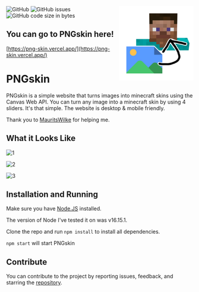 <img  align="right"  src="https://raw.githubusercontent.com/udu3324/PNGskin/master/public/logo512.png"  height="200"  width="200">

<img  alt="GitHub"  src="https://img.shields.io/github/license/udu3324/PNGskin">

<img  alt="GitHub issues"  src="https://img.shields.io/github/issues/udu3324/PNGskin">

<img  alt="GitHub code size in bytes"  src="https://img.shields.io/github/languages/code-size/udu3324/PNGskin">

## You can go to PNGskin here!

[https://png-skin.vercel.app/](https://png-skin.vercel.app/)

# PNGskin

PNGskin is a simple website that turns images into minecraft skins using the Canvas Web API. You can turn any image into a minecraft skin by using 4 sliders. It's that simple. The website is desktop & mobile friendly.

Thank you to [MauritsWilke](https://github.com/MauritsWilke) for helping me.

## What it Looks Like

![1](https://cdn.discordapp.com/attachments/919010462476152832/1012146301095379034/unknown.png)

![2](https://cdn.discordapp.com/attachments/919010462476152832/1012146498043117688/unknown.png)

![3](https://cdn.discordapp.com/attachments/919010462476152832/1012146987069607997/unknown.png)

## Installation and Running

Make sure you have [Node.JS](https://nodejs.org/en/download) installed. 

The version of Node I've tested it on was v16.15.1. 

Clone the repo and run `npm install` to install all dependencies.

`npm start` will start PNGskin

## Contribute

You can contribute to the project by reporting issues, feedback, and starring the [repository](https://github.com/udu3324/pngskin).
